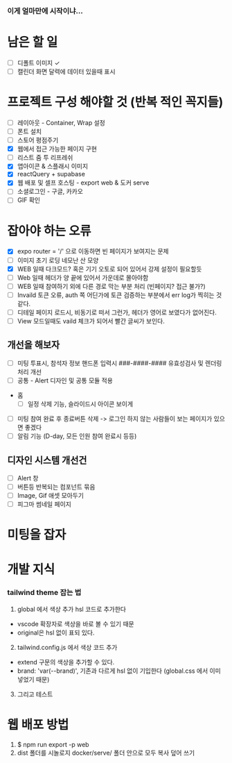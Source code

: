 ### 이게 얼마만에 시작이냐...

# 남은 할 일

- [ ] 디폴트 이미지 &check;
- [ ] 캘린더 화면 달력에 데이터 있을때 표시

# 프로젝트 구성 해야할 것 (반복 적인 꼭지들)

- [ ] 레이아웃 - Container, Wrap 설정
- [ ] 폰트 설치
- [ ] 스토어 평점주기
- [x] 웹에서 접근 가능한 페이지 구현
- [ ] 리스트 줌 투 리프레쉬
- [x] 앱아이콘 & 스플래시 이미지
- [x] reactQuery + supabase
- [x] 웹 배포 및 셀프 호스팅 - export web & 도커 serve
- [ ] 소셜로그인 - 구글, 카카오
- [ ] GIF 확인

# 잡아야 하는 오류

- [x] expo router = '/' 으로 이동하면 빈 페이지가 보여지는 문제
- [ ] 이미지 초기 로딩 네모난 산 모양
- [x] WEB 일때 다크모드? 혹은 기기 오토로 되어 있어서 강제 설정이 필요할듯
- [ ] Web 일때 헤더가 양 끝에 있어서 가운데로 몰아야함
- [ ] WEB 일때 참여하기 외에 다른 경로 막는 부분 처리 (빈페이지? 접근 불가?)
- [ ] Invaild 토큰 오류, auth 쪽 어딘가에 토큰 검증하는 부분에서 err log가 찍히는 것
      같다.
- [ ] 디테일 페이지 로드시, 비동기로 떠서 그런가, 헤더가 영어로 보였다가 없어진다.
- [ ] View 모드일때도 vaild 체크가 되어서 빨간 글씨가 보인다.

## 개선을 해보자

- [ ] 미팅 투표시, 참석자 정보 핸드폰 입력시 ###-####-#### 유효성검사 및 렌더링 처리 개선
- [ ] 공통 - Alert 디자인 및 공통 모듈 적용
- 홈
  - [ ] 일정 삭제 기능, 슬라이드시 아이콘 보이게
- [ ] 미팅 참여 완료 후 종료버튼 삭제 -> 로그인 하지 않는 사람들이 보는 페이지가 있으면 좋겠다
- [ ] 알림 기능 (D-day, 모든 인원 참여 완료시 등등)

## 디자인 시스템 개선건

- [ ] Alert 창
- [ ] 버튼등 반복되는 컴포넌트 묶음
- [ ] Image, Gif 애셋 모아두기
- [ ] 피그마 썸네일 페이지

# 미팅을 잡자

# 개발 지식

### tailwind theme 잡는 법

1. global 에서 색상 추가 hsl 코드로 추가한다

- vscode 확장자로 색상을 바로 볼 수 있기 때문
- original은 hsl 없이 표되 있다.

2. tailwind.config.js 에서 색상 코드 추가

- extend 구문의 색상을 추가할 수 있다.
- brand: 'var(--brand)', 기존과 다르게 hsl 없이 기입한다 (global.css 에서 이미 넣었기 때문)

3. 그리고 테스트

# 웹 배포 방법

1. $ npm run export -p web
2. dist 폴더를 시놀로지 docker/serve/ 폴더 안으로 모두 복사 덮어 쓰기
